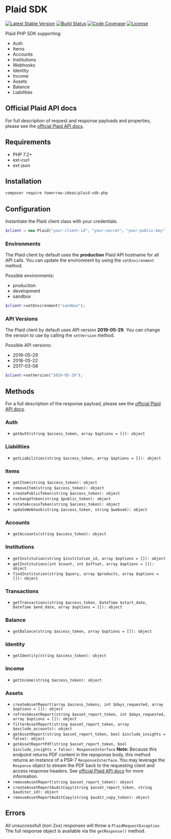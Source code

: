 # Plaid SDK

[![Latest Stable Version](https://img.shields.io/packagist/v/tomorrow-ideas/plaid-sdk-php.svg?style=flat-square)](https://packagist.org/packages/tomorrow-ideas/plaid-sdk-php)
[![Build Status](https://img.shields.io/travis/TomorrowIdeas/plaid-sdk-php.svg?style=flat-square)](https://travis-ci.org/TomorrowIdeas/plaid-sdk-php)
[![Code Coverage](https://img.shields.io/coveralls/github/TomorrowIdeas/plaid-sdk-php.svg?style=flat-square)](https://coveralls.io/github/TomorrowIdeas/plaid-sdk-php)
[![License](https://img.shields.io/github/license/TomorrowIdeas/plaid-sdk-php.svg?style=flat-square)](https://packagist.org/packages/tomorrow-ideas/plaid-sdk-php)

Plaid PHP SDK supporting:
* Auth
* Items
* Accounts
* Institutions
* Webhooks
* Identity
* Income
* Assets
* Balance
* Liabilities

## Official Plaid API docs
For full description of request and response payloads and properties, please see the [official Plaid API docs](https://plaid.com/docs/).

## Requirements
* PHP 7.2+
* ext-curl
* ext-json

## Installation
```bash
composer require tomorrow-ideas/plaid-sdk-php
````

## Configuration
Instantiate the Plaid client class with your credentials.

```php
$client = new Plaid("your-client-id", "your-secret", "your-public-key");
```

### Environments
The Plaid client by default uses the **production** Plaid API hostname for all API calls. You can update the environment by using the ```setEnvironment``` method.

Possible environments:

* production
* development
* sandbox

```php
$client->setEnvironment("sandbox");
```

### API Versions
The Plaid client by default uses API version **2019-05-29**. You can change the version to use by calling the ```setVersion``` method.

Possible API versions:

* 2019-05-29
* 2018-05-22
* 2017-03-08

```php
$client->setVersion("2019-05-29");
```

## Methods

For a full description of the response payload, please see the [official Plaid API docs](https://plaid.com/docs/).

### Auth
* ```getAuth(string $access_token, array $options = []): object```

### Liabilities
* ```getLiabilities(string $access_token, array $options = []): object```

### Items
* ```getItem(string $access_token): object```
* ```removeItem(string $access_token): object```
* ```createPublicToken(string $access_token): object```
* ```exchangeToken(string $public_token): object```
* ```rotateAccessToken(string $access_token): object```
* ```updateWebhook(string $access_token, string $webook): object```

### Accounts
* ```getAccounts(string $access_token): object```

### Institutions
* ```getInstitution(string $institution_id, array $options = []): object```
* ```getInstitutions(int $count, int $offset, array $options = []): object```
* ```findInstitution(string $query, array $products, array $options = []): object```

### Transactions
* ```getTransactions(string $access_token, DateTime $start_date, DateTime $end_date, array $options = []): object```

### Balance
* ```getBalance(string $access_token, array $options = []): object```

### Identity
* ```getIdentity(string $access_token): object```

### Income
* ```getIncome(string $access_token): object```

### Assets
* ```createAssetReport(array $access_tokens, int $days_requested, array $options = []): object```
* ```refreshAssetReport(string $asset_report_token, int $days_requested, array $options = []): object```
* ```filterAssetReport(string $asset_report_token, array $exclude_accounts): object```
* ```getAssetReport(string $asset_report_token, bool $include_insights = false): object```
* ```getAssetReportPdf(string $asset_report_token, bool $include_insights = false): ResponseInterface``` **Note:** Because this endpoint returns PDF content in the repsponse body, this method returns an instance of a PSR-7 ```ResponseInterface```. You may leverage the ```Response``` object to stream the PDF back to the requesting client and access response headers. See [official Plaid API docs](https://plaid.com/docs/) for more information.
* ```removeAssetReport(string $asset_report_token): object```
* ```createAssetReportAuditCopy(string $asset_report_token, string $auditor_id): object```
* ```removeAssetReportAuditCopy(string $audit_copy_token): object```

## Errors
All unsuccessfull (non 2xx) responses will throw a ```PlaidRequestException```. The full response object is available via the ```getResponse()``` method.
